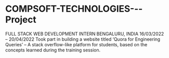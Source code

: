 # COMPSOFT-TECHNOLOGIES---Project
FULL STACK WEB DEVELOPMENT INTERN 
BENGALURU, INDIA
16/03/2022 – 20/04/2022
Took part in building a website titled ‘Quora for Engineering Queries’ – A stack overflow-like platform for students, based on the concepts learned during the training session.
